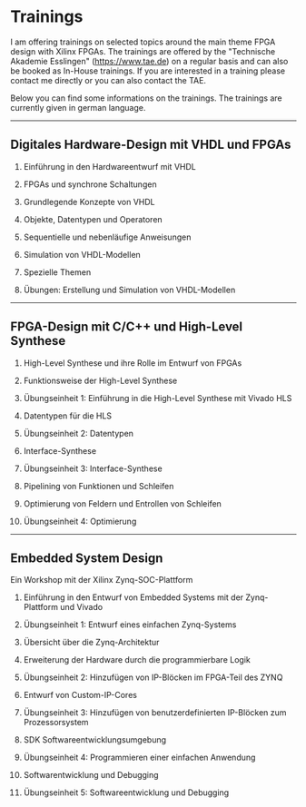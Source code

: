  
# Trainings


 I am offering trainings on selected topics around the main theme FPGA design with Xilinx FPGAs. The trainings are offered by the "Technische Akademie Esslingen" (https://www.tae.de) on a regular basis and can also be booked as In-House trainings. If you are interested in a training please contact me directly or you can also contact the TAE.

 Below you can find some informations on the trainings. The trainings are currently given in german language.

---
## Digitales Hardware-Design mit VHDL und FPGAs

1. Einführung in den Hardwareentwurf mit VHDL

2. FPGAs und synchrone Schaltungen

3. Grundlegende Konzepte von VHDL

4. Objekte, Datentypen und Operatoren

5. Sequentielle und nebenläufige Anweisungen

6. Simulation von VHDL-Modellen

7. Spezielle Themen

8. Übungen: Erstellung und Simulation von VHDL-Modellen


---
## FPGA-Design mit C/C++ und High-Level Synthese

1. High-Level Synthese und ihre Rolle im Entwurf von FPGAs

2. Funktionsweise der High-Level Synthese

3. Übungseinheit 1: Einführung in die High-Level Synthese mit Vivado HLS

4. Datentypen für die HLS

5. Übungseinheit 2: Datentypen

6. Interface-Synthese

7. Übungseinheit 3: Interface-Synthese

8. Pipelining von Funktionen und Schleifen

9. Optimierung von Feldern und Entrollen von Schleifen

10. Übungseinheit 4: Optimierung

---
## Embedded System Design
Ein Workshop mit der Xilinx Zynq-SOC-Plattform

1. Einführung in den Entwurf von Embedded Systems mit der
Zynq-Plattform und Vivado

2. Übungseinheit 1: Entwurf eines einfachen Zynq-Systems

3. Übersicht über die Zynq-Architektur

4. Erweiterung der Hardware durch die programmierbare Logik

5. Übungseinheit 2: Hinzufügen von IP-Blöcken im FPGA-Teil des
ZYNQ

6. Entwurf von Custom-IP-Cores

7. Übungseinheit 3: Hinzufügen von benutzerdefinierten
IP-Blöcken zum Prozessorsystem

8. SDK Softwareentwicklungsumgebung

9. Übungseinheit 4: Programmieren einer einfachen Anwendung

10. Softwarentwicklung und Debugging

11. Übungseinheit 5: Softwareentwicklung und Debugging
